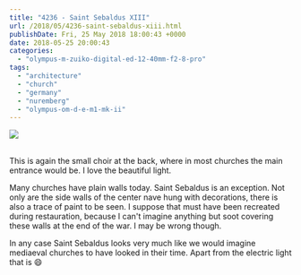 ```yaml
---
title: "4236 - Saint Sebaldus XIII"
url: /2018/05/4236-saint-sebaldus-xiii.html
publishDate: Fri, 25 May 2018 18:00:43 +0000
date: 2018-05-25 20:00:43
categories: 
  - "olympus-m-zuiko-digital-ed-12-40mm-f2-8-pro"
tags: 
  - "architecture"
  - "church"
  - "germany"
  - "nuremberg"
  - "olympus-om-d-e-m1-mk-ii"
---
```

<div class="container">
<div class="center"><a target="_blank" href="https://d25zfm9zpd7gm5.cloudfront.net/1200x1200/2017/20170620_113012_lr.jpg"><img class="webfeedsFeaturedVisual" src="https://d25zfm9zpd7gm5.cloudfront.net/0600x0600/2017/20170620_113012_lr.jpg" /></a></div>
</div>
<br />

This is again the small choir at the back, where in most churches the main entrance would be. I love the beautiful light.

<a target="_blank" href="https://d25zfm9zpd7gm5.cloudfront.net/1200x1200/2017/20170620_113153_lr.jpg"><img style="margin: 0pt 10px 0pt 0px; float: left;" src="https://d25zfm9zpd7gm5.cloudfront.net/0150x0150/2017/20170620_113153_lr.jpg" alt="" border="0" /></a> Many churches have plain walls today. Saint Sebaldus is an exception. Not only are the side walls of the center nave hung with decorations, there is also a trace of paint to be seen. I suppose that must have been recreated during restauration, because I can't imagine anything but soot covering these walls at the end of the war. I may be wrong though.

In any case Saint Sebaldus looks very much like we would imagine mediaeval churches to have looked in their time. Apart from the electric light that is 😄
